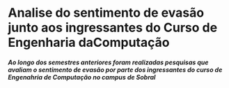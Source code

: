 # Analise do sentimento de evasão junto aos ingressantes do Curso de Engenharia daComputação

##### Ao longo dos semestres anteriores foram realizadas pesquisas que avaliam o sentimento de evasão por parte dos ingressantes do curso de Engenahria de Computação no campus de Sobral
